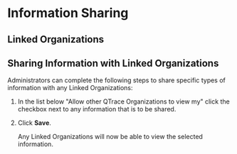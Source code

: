 # Information Sharing

## Linked Organizations

## Sharing Information with Linked Organizations

Administrators can complete the following steps to share specific types of information with any Linked Organizations:

1. In the list below "Allow other QTrace Organizations to view my" click the checkbox next to any information that is to be shared.

1. Click **Save**.

    Any Linked Organizations will now be able to view the selected information.

